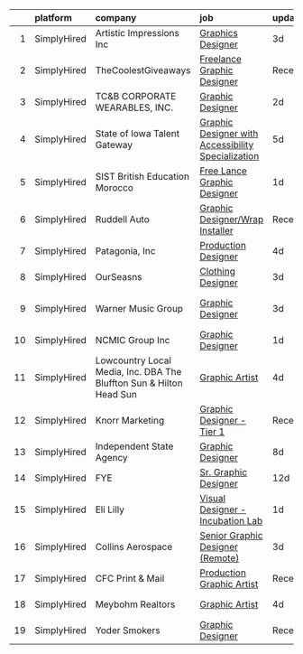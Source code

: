 

|    | platform    | company                                                             | job                                                                                                                                                             | update_time   | location          |
|---:|:------------|:--------------------------------------------------------------------|:----------------------------------------------------------------------------------------------------------------------------------------------------------------|:--------------|:------------------|
|  1 | SimplyHired | Artistic Impressions Inc                                            | [Graphics Designer](https://www.simplyhired.com/job/VVJMuPb9VxfDDUZ0PgXAOqOWiBpmBFYxKWYg_l4PWngf-wXWuEjTsw?q=graphic+designer)                                  | 3d            | Hamilton, MT      |
|  2 | SimplyHired | TheCoolestGiveaways                                                 | [Freelance Graphic Designer](https://www.simplyhired.com/job/RLeVriDFQ-0N3S_bXsJCIexmjRXoQ3XP0WH5-IiM4cMpTwLU6dm8JQ?q=graphic+designer)                         | Recently      | Remote            |
|  3 | SimplyHired | TC&B CORPORATE WEARABLES, INC.                                      | [Graphic Designer](https://www.simplyhired.com/job/2IlaUXx-HnvbX6G4UmX58XC0jcmfP8ezKstJvxbZw4QQ2Qwayekp1A?q=graphic+designer)                                   | 2d            | Perry, IA         |
|  4 | SimplyHired | State of Iowa Talent Gateway                                        | [Graphic Designer with Accessibility Specialization](https://www.simplyhired.com/job/vBmRBawZavh-X9ePT-iEJY4JIXWgP0Uc5sU1YMfLAqE0ZPCSD6l-Lg?q=graphic+designer) | 5d            | Des Moines, IA    |
|  5 | SimplyHired | SIST British Education Morocco                                      | [Free Lance Graphic Designer](https://www.simplyhired.com/job/xbLY4aYALJRCclGZTGE3o0JKtZf1Oac_h6cCSrGcACC-qeTdyZHevA?q=graphic+designer)                        | 1d            | Remote            |
|  6 | SimplyHired | Ruddell Auto                                                        | [Graphic Designer/Wrap Installer](https://www.simplyhired.com/job/ajBuBy_i5ox-3IxXVO1Z0h4bkN1J6RZN4kDRj4Q2JSc_MWJ3RHVkbQ?q=graphic+designer)                    | Recently      | Port Angeles, WA  |
|  7 | SimplyHired | Patagonia, Inc                                                      | [Production Designer](https://www.simplyhired.com/job/aK_En38_B28LkdhCjnrq4a-493VNoZ5C20_bTx6zdnIGJHDtuB_YKA?q=graphic+designer)                                | 4d            | Remote            |
|  8 | SimplyHired | OurSeasns                                                           | [Clothing Designer](https://www.simplyhired.com/job/FWOsMuAtY6O3KPxKCjnUr5TdIPyqDo7oBEkx3oZDqoFGqBhkjSa4RA?q=graphic+designer)                                  | 3d            | Cypress, CA       |
|  9 | SimplyHired | Warner Music Group                                                  | [Graphic Designer](https://www.simplyhired.com/job/MlKDYvktCXSsvDZqSQjBSeMjY11nfGPWBIlVJoXs6QpRwu5vtDHUpw?q=graphic+designer)                                   | 3d            | Los Angeles, CA   |
| 10 | SimplyHired | NCMIC Group Inc                                                     | [Graphic Designer](https://www.simplyhired.com/job/DbyFv7NLlS0sOL6Q8JlMVFgni98O_y1ghtdJ5IXKXiQOUfAR-QGflg?q=graphic+designer)                                   | 1d            | Clive, IA         |
| 11 | SimplyHired | Lowcountry Local Media, Inc. DBA The Bluffton Sun & Hilton Head Sun | [Graphic Artist](https://www.simplyhired.com/job/3DpQqgTUJE5s6rm2_ZgnEPpQEJ9oOzUgslfAriS-HZCxnMzK3KsFaQ?q=graphic+designer)                                     | 4d            | Remote            |
| 12 | SimplyHired | Knorr Marketing                                                     | [Graphic Designer - Tier 1](https://www.simplyhired.com/job/29FNEKc1t96FXSO_jylH2U-hed4TGpnZWNksBgazEJKUqm06GEGQgw?q=graphic+designer)                          | Recently      | Traverse City, MI |
| 13 | SimplyHired | Independent State Agency                                            | [Graphic Designer](https://www.simplyhired.com/job/ut1jjiBbIi4b6P4izcNLIYqBkLJvA81G9emf31lazzmo04zoQh6Shw?q=graphic+designer)                                   | 8d            | Albany, NY        |
| 14 | SimplyHired | FYE                                                                 | [Sr. Graphic Designer](https://www.simplyhired.com/job/yo5rJxaYmf0sprbybVIMX2tTvboFqlOqWODqIr15_CouuVbdi12v1w?q=graphic+designer)                               | 12d           | Albany, NY        |
| 15 | SimplyHired | Eli Lilly                                                           | [Visual Designer - Incubation Lab](https://www.simplyhired.com/job/rf1cBzsaHLIAK8fO7ukCoYjWA4b5BIqLzzUOzwjXN4bRT4lQGLXs6g?q=graphic+designer)                   | 1d            | Remote            |
| 16 | SimplyHired | Collins Aerospace                                                   | [Senior Graphic Designer (Remote)](https://www.simplyhired.com/job/zkQz8nPBcdg7dOl2pierp82oZ-qhI0zaB3up545GeBlpVjPJypOU_w?q=graphic+designer)                   | 3d            | Des Moines, IA    |
| 17 | SimplyHired | CFC Print & Mail                                                    | [Production Graphic Artist](https://www.simplyhired.com/job/OR1oWY_Nk1BbBmKjpfVC7YvBCXOr_xMoo1TPUdHeBiD5oqVWe9yRWg?q=graphic+designer)                          | Recently      | Grand Prairie, TX |
| 18 | SimplyHired | Meybohm Realtors                                                    | [Graphic Artist](https://www.simplyhired.com/job/4JOYpm7U7p8OD02isljxnsrIWOwpPxzSv3XEIAZ_hz748dnyHknU3g?q=graphic+designer)                                     | 4d            | Augusta, GA       |
| 19 | SimplyHired | Yoder Smokers                                                       | [Graphic Designer](https://www.simplyhired.com/job/6b7OO8xDJ-riy_CQS7CzTRnBxMA43AKTGArtdCc56kOxajnahYDz2w?q=graphic+designer)                                   | Recently      | Hutchinson, KS    |